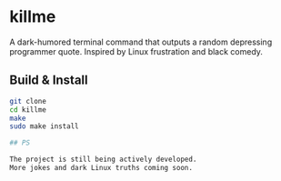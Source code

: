 # killme

A dark-humored terminal command that outputs a random depressing programmer quote. Inspired by Linux frustration and black comedy.

## Build & Install

```bash
git clone 
cd killme
make
sudo make install

## PS

The project is still being actively developed.  
More jokes and dark Linux truths coming soon.
